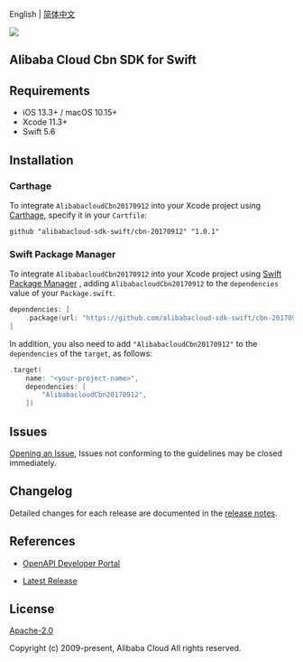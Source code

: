English | [简体中文](README-CN.md)

![](https://aliyunsdk-pages.alicdn.com/icons/AlibabaCloud.svg)

## Alibaba Cloud Cbn SDK for Swift

## Requirements

- iOS 13.3+ / macOS 10.15+
- Xcode 11.3+
- Swift 5.6

## Installation

### Carthage

To integrate `AlibabacloudCbn20170912` into your Xcode project using [Carthage](https://github.com/Carthage/Carthage), specify it in your `Cartfile`:

```ogdl
github "alibabacloud-sdk-swift/cbn-20170912" "1.0.1"
```

### Swift Package Manager

To integrate `AlibabacloudCbn20170912` into your Xcode project using [Swift Package Manager](https://swift.org/package-manager/) , adding `AlibabacloudCbn20170912` to the `dependencies` value of your `Package.swift`.

```swift
dependencies: [
    .package(url: "https://github.com/alibabacloud-sdk-swift/cbn-20170912.git", from: "1.0.1")
]
```

In addition, you also need to add `"AlibabacloudCbn20170912"` to the `dependencies` of the `target`, as follows:

```swift
.target(
    name: "<your-project-name>",
    dependencies: [
        "AlibabacloudCbn20170912",
    ])
```

## Issues

[Opening an Issue](https://github.com/alibabacloud-sdk-swift/cbn-20170912/issues/new), Issues not conforming to the guidelines may be closed immediately.

## Changelog

Detailed changes for each release are documented in the [release notes](./ChangeLog.txt).

## References

* [OpenAPI Developer Portal](https://next.api.alibabacloud.com/home)
- [Latest Release](https://github.com/alibabacloud-sdk-swift/cbn-20170912)

## License

[Apache-2.0](http://www.apache.org/licenses/LICENSE-2.0)

Copyright (c) 2009-present, Alibaba Cloud All rights reserved.
